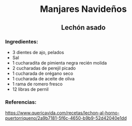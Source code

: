 <div align= "center">

# Manjares Navideños
## Lechón asado

</div>

### Ingredientes:

- 3 dientes de ajo, pelados
- Sal
- 1 cucharadita de pimienta negra recién molida
- 2 cucharadas de perejil picado
- 1 cucharada de orégano seco
- 1 cucharada de aceite de oliva
- 1 rama de romero fresco
- 12 libras de pernil

### Referencias: 
https://www.quericavida.com/recetas/lechon-al-horno-puertorriqueno/2a9b7181-5f6c-4650-b9b9-52d42040e1dd
